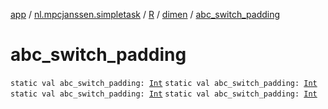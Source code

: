 [app](../../../index.md) / [nl.mpcjanssen.simpletask](../../index.md) / [R](../index.md) / [dimen](index.md) / [abc_switch_padding](.)

# abc_switch_padding

`static val abc_switch_padding: `[`Int`](https://kotlinlang.org/api/latest/jvm/stdlib/kotlin/-int/index.html)
`static val abc_switch_padding: `[`Int`](https://kotlinlang.org/api/latest/jvm/stdlib/kotlin/-int/index.html)
`static val abc_switch_padding: `[`Int`](https://kotlinlang.org/api/latest/jvm/stdlib/kotlin/-int/index.html)
`static val abc_switch_padding: `[`Int`](https://kotlinlang.org/api/latest/jvm/stdlib/kotlin/-int/index.html)